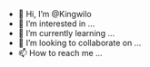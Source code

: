 - 👋 Hi, I’m @Kingwilo
- 👀 I’m interested in ...
- 🌱 I’m currently learning ...
- 💞️ I’m looking to collaborate on ...
- 📫 How to reach me ...

<!---
Kingwilo/Kingwilo is a ✨ special ✨ repository because its `README.md` (this file) appears on your GitHub profile.
You can click the Preview link to take a look at your changes.
--->
